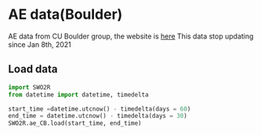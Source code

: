 # AE data(Boulder)

AE data from CU Boulder group, the website is [here](http://lasp.colorado.edu/space_weather/dsttemerin/dsttemerin.html)
This data stop updating since Jan 8th, 2021

## Load data
```python
import SWO2R
from datetime import datetime, timedelta

start_time =datetime.utcnow() - timedelta(days = 60)
end_time = datetime.utcnow() - timedelta(days = 30)
SWO2R.ae_CB.load(start_time, end_time)
```
